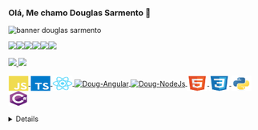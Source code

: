 
### Olá, Me chamo Douglas Sarmento 👋



<img src="https://github.com/Eudouglas/Eudouglas/blob/main/assets/doug.gif" alt="banner douglas sarmento">

<a href="https://eudouglas.github.io/dougfolio/#home" alt="Doug-Portfolio" target="_blank"><img src="https://img.shields.io/badge/Portfolio-6225E6?style=for-the-badge&logo=windows%20terminal&logoColor=white" target="_blank"></a><a href="mailto:devdoug.it@gmail.com" alt="Doug-Gmail" target="_blank"><img src="https://img.shields.io/badge/Gmail-D14836?style=for-the-badge&logo=gmail&logoColor=white" target="_blank"></a><a href="https://www.linkedin.com/in/douglas-sarmento/" alt="Doug-Linkedin" target="_blank"><img src="https://img.shields.io/badge/LinkedIn-0077B5?style=for-the-badge&logo=linkedin&logoColor=white" target="_blank"></a><a href="https://www.instagram.com/douglassarmento_/" alt="Doug-instagram" target="_blank"><img src="https://img.shields.io/badge/Instagram-E4405F?style=for-the-badge&logo=instagram&logoColor=white" target="_blank"></a><a href="https://www.facebook.com/Eudouglassarmento" alt="Doug-Facebook" target="_blank"><img src="https://img.shields.io/badge/Facebook-1877F2?style=for-the-badge&logo=facebook&logoColor=white" target="_blank"></a><a href="https://discord.gg/585585302546939905" alt="Doug-Discord" target="_blank"><img src="https://img.shields.io/badge/Discord-7289DA?style=for-the-badge&logo=discord&logoColor=white" target="_blank"></a>

<div>
  <a href="https://beacons.ai/Eudouglas">
  <img height="180em" src="https://github-readme-stats.vercel.app/api?username=Eudouglas&show_icons=true&theme=tokyonight"/>
   <a href="https://beacons.ai/Eudouglas"><img height="180em" src="https://github-readme-stats.vercel.app/api/top-langs/?username=Eudouglas&layout=compact&theme=tokyonight"/>
</div>

<div style="display: inline_block"><br>
  <img align="center" alt="Doug-Js" height="30" width="40" src="https://raw.githubusercontent.com/devicons/devicon/master/icons/javascript/javascript-plain.svg">
  <img align="center" alt="Doug-Ts" height="30" width="40" src="https://raw.githubusercontent.com/devicons/devicon/master/icons/typescript/typescript-plain.svg">
  <img align="center" alt="Doug-React" height="30" width="40" src="https://raw.githubusercontent.com/devicons/devicon/master/icons/react/react-original.svg">
  <img align="center" alt="Doug-Angular" height="30" width="40" src="https://cdn.jsdelivr.net/gh/devicons/devicon/icons/angularjs/angularjs-original.svg">
  <img align="center" alt="Doug-NodeJs" height="30" width="40" src="https://cdn.jsdelivr.net/gh/devicons/devicon/icons/nodejs/nodejs-original.svg">
  <img align="center" alt="Doug-HTML" height="30" width="40" src="https://raw.githubusercontent.com/devicons/devicon/master/icons/html5/html5-original.svg">
  <img align="center" alt="Doug-CSS" height="30" width="40" src="https://raw.githubusercontent.com/devicons/devicon/master/icons/css3/css3-original.svg">
  <img align="center" alt="Doug-Python" height="30" width="40" src="https://raw.githubusercontent.com/devicons/devicon/master/icons/python/python-original.svg">
  <img align="center" alt="Doug-Csharp" height="30" width="40" src="https://raw.githubusercontent.com/devicons/devicon/master/icons/csharp/csharp-original.svg">
</div>

<br>

<details align="left">
  <summary>Creditos</summary> 
  - Badges by <a href="https://dev.to/envoy_/150-badges-for-github-pnk">dev.io</a>
  <br>
  - GitHub Stats by <a href="https://github.com/anuraghazra/github-readme-stats">anuraghazra</a>
 
</details>
